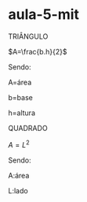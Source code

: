 # aula-5-mit
TRIÂNGULO


$A=\frac{b.h}{2}$

Sendo:


A=área


b=base


h=altura

QUADRADO

$A=L^{2}$

Sendo:


A:área


L:lado
